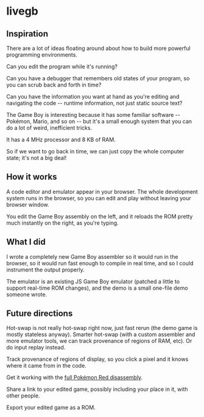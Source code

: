 # livegb

## Inspiration

There are a lot of ideas floating around about how to build more powerful programming environments.

Can you edit the program while it's running?

Can you have a debugger that remembers old states of your program, so you can scrub back and forth in time?

Can you have the information you want at hand as you're editing and navigating the code -- runtime information, not just static source text?

The Game Boy is interesting because it has some familiar software -- Pokémon, Mario, and so on -- but it's a small enough system that you can do a lot of weird, inefficient tricks.

It has a 4 MHz processor and 8 KB of RAM.

So if we want to go back in time, we can just copy the whole computer state; it's not a big deal!

## How it works

A code editor and emulator appear in your browser. The whole development system runs in the browser, so you can edit and play without leaving your browser window.

You edit the Game Boy assembly on the left, and it reloads the ROM pretty much instantly on the right, as you're typing.

## What I did

I wrote a completely new Game Boy assembler so it would run in the browser, so it would run fast enough to compile in real time, and so I could instrument the output properly.

The emulator is an existing JS Game Boy emulator (patched a little to support real-time ROM changes), and the demo is a small one-file demo someone wrote.

## Future directions

Hot-swap is not really hot-swap right now, just fast rerun (the demo game is mostly stateless anyway).
Smarter hot-swap (with a custom assembler and more emulator tools, we can track provenance of regions of RAM, etc). Or do input replay instead.

Track provenance of regions of display, so you click a pixel and it knows where it came from in the code.

Get it working with the [full Pokémon Red disassembly](https://github.com/pret/pokered).

Share a link to your edited game, possibly including your place in it, with other people.

Export your edited game as a ROM.
